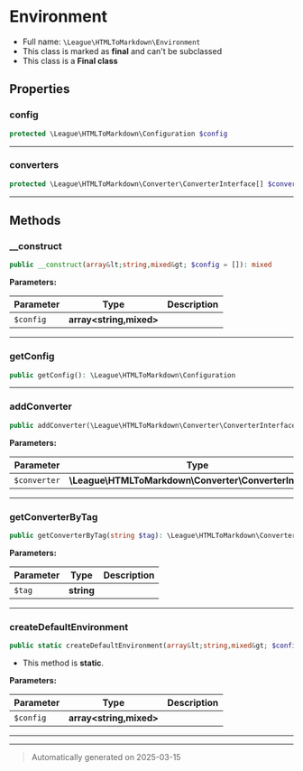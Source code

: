 
# Environment





* Full name: `\League\HTMLToMarkdown\Environment`
* This class is marked as **final** and can't be subclassed
* This class is a **Final class**



## Properties


### config



```php
protected \League\HTMLToMarkdown\Configuration $config
```






***

### converters



```php
protected \League\HTMLToMarkdown\Converter\ConverterInterface[] $converters
```






***

## Methods


### __construct



```php
public __construct(array&lt;string,mixed&gt; $config = []): mixed
```








**Parameters:**

| Parameter | Type | Description |
|-----------|------|-------------|
| `$config` | **array<string,mixed>** |  |





***

### getConfig



```php
public getConfig(): \League\HTMLToMarkdown\Configuration
```












***

### addConverter



```php
public addConverter(\League\HTMLToMarkdown\Converter\ConverterInterface $converter): void
```








**Parameters:**

| Parameter | Type | Description |
|-----------|------|-------------|
| `$converter` | **\League\HTMLToMarkdown\Converter\ConverterInterface** |  |





***

### getConverterByTag



```php
public getConverterByTag(string $tag): \League\HTMLToMarkdown\Converter\ConverterInterface
```








**Parameters:**

| Parameter | Type | Description |
|-----------|------|-------------|
| `$tag` | **string** |  |





***

### createDefaultEnvironment



```php
public static createDefaultEnvironment(array&lt;string,mixed&gt; $config = []): \League\HTMLToMarkdown\Environment
```



* This method is **static**.




**Parameters:**

| Parameter | Type | Description |
|-----------|------|-------------|
| `$config` | **array<string,mixed>** |  |





***


***
> Automatically generated on 2025-03-15
